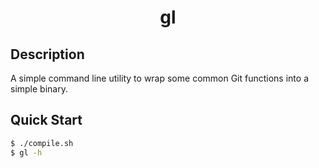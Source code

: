 <h1 align="center">gl</h1>

## Description
A simple command line utility to wrap some common Git functions into a simple binary.

## Quick Start
```bash
$ ./compile.sh
$ gl -h
```
